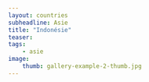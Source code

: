 ```yaml
---
layout: countries
subheadline: Asie
title: "Indonésie"
teaser: 
tags:
    - asie
image:
    thumb: gallery-example-2-thumb.jpg
---
```

